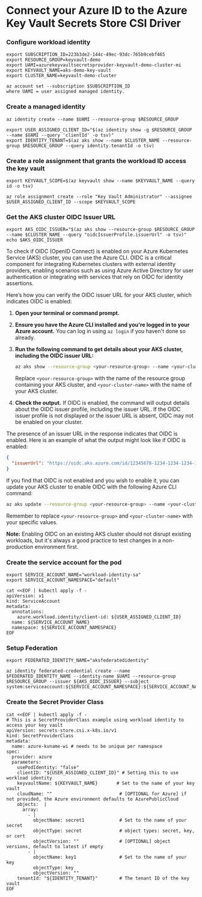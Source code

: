 # Connect your Azure ID to the Azure Key Vault Secrets Store CSI Driver

### Configure workload identity

```
export SUBSCRIPTION_ID=223b3de2-144c-49ec-93dc-765b9cebf465
export RESOURCE_GROUP=keyvault-demo
export UAMI=azurekeyvaultsecretsprovider-keyvault-demo-cluster-mi
export KEYVAULT_NAME=aks-demo-key-vault
export CLUSTER_NAME=keyvault-demo-cluster

az account set --subscription $SUBSCRIPTION_ID
where UAMI = user assigned managed identity.
```

### Create a managed identity

```
az identity create --name $UAMI --resource-group $RESOURCE_GROUP

export USER_ASSIGNED_CLIENT_ID="$(az identity show -g $RESOURCE_GROUP --name $UAMI --query 'clientId' -o tsv)"
export IDENTITY_TENANT=$(az aks show --name $CLUSTER_NAME --resource-group $RESOURCE_GROUP --query identity.tenantId -o tsv)
```

### Create a role assignment that grants the workload ID access the key vault

```
export KEYVAULT_SCOPE=$(az keyvault show --name $KEYVAULT_NAME --query id -o tsv)

az role assignment create --role "Key Vault Administrator" --assignee $USER_ASSIGNED_CLIENT_ID --scope $KEYVAULT_SCOPE
```

### Get the AKS cluster OIDC Issuer URL

```
export AKS_OIDC_ISSUER="$(az aks show --resource-group $RESOURCE_GROUP --name $CLUSTER_NAME --query "oidcIssuerProfile.issuerUrl" -o tsv)"
echo $AKS_OIDC_ISSUER
```
To check if OIDC (OpenID Connect) is enabled on your Azure Kubernetes Service (AKS) cluster, you can use the Azure CLI. OIDC is a critical component for integrating Kubernetes clusters with external identity providers, enabling scenarios such as using Azure Active Directory for user authentication or integrating with services that rely on OIDC for identity assertions.

Here’s how you can verify the OIDC issuer URL for your AKS cluster, which indicates OIDC is enabled:

1. **Open your terminal or command prompt.**

2. **Ensure you have the Azure CLI installed and you're logged in to your Azure account.** You can log in using `az login` if you haven't done so already.

3. **Run the following command to get details about your AKS cluster, including the OIDC issuer URL:**

   ```bash
   az aks show --resource-group <your-resource-group> --name <your-cluster-name> --query "oidcIssuerProfile"
   ```

   Replace `<your-resource-group>` with the name of the resource group containing your AKS cluster, and `<your-cluster-name>` with the name of your AKS cluster.

4. **Check the output.** If OIDC is enabled, the command will output details about the OIDC issuer profile, including the issuer URL. If the OIDC issuer profile is not displayed or the issuer URL is absent, OIDC may not be enabled on your cluster.

The presence of an issuer URL in the response indicates that OIDC is enabled. Here is an example of what the output might look like if OIDC is enabled:

```json
{
  "issuerUrl": "https://oidc.aks.azure.com/id/12345678-1234-1234-1234-1234567890ab"
}
```

If you find that OIDC is not enabled and you wish to enable it, you can update your AKS cluster to enable OIDC with the following Azure CLI command:

```bash
az aks update --resource-group <your-resource-group> --name <your-cluster-name> --enable-oidc-issuer
```

Remember to replace `<your-resource-group>` and `<your-cluster-name>` with your specific values.

**Note:** Enabling OIDC on an existing AKS cluster should not disrupt existing workloads, but it's always a good practice to test changes in a non-production environment first.


### Create the service account for the pod

```
export SERVICE_ACCOUNT_NAME="workload-identity-sa"
export SERVICE_ACCOUNT_NAMESPACE="default"
```

```
cat <<EOF | kubectl apply -f -
apiVersion: v1
kind: ServiceAccount
metadata:
  annotations:
    azure.workload.identity/client-id: ${USER_ASSIGNED_CLIENT_ID}
  name: ${SERVICE_ACCOUNT_NAME}
  namespace: ${SERVICE_ACCOUNT_NAMESPACE}
EOF
```

### Setup Federation

```
export FEDERATED_IDENTITY_NAME="aksfederatedidentity"

az identity federated-credential create --name $FEDERATED_IDENTITY_NAME --identity-name $UAMI --resource-group $RESOURCE_GROUP --issuer ${AKS_OIDC_ISSUER} --subject system:serviceaccount:${SERVICE_ACCOUNT_NAMESPACE}:${SERVICE_ACCOUNT_NAME}
```

### Create the Secret Provider Class

```
cat <<EOF | kubectl apply -f -
# This is a SecretProviderClass example using workload identity to access your key vault
apiVersion: secrets-store.csi.x-k8s.io/v1
kind: SecretProviderClass
metadata:
  name: azure-kvname-wi # needs to be unique per namespace
spec:
  provider: azure
  parameters:
    usePodIdentity: "false"
    clientID: "${USER_ASSIGNED_CLIENT_ID}" # Setting this to use workload identity
    keyvaultName: ${KEYVAULT_NAME}       # Set to the name of your key vault
    cloudName: ""                         # [OPTIONAL for Azure] if not provided, the Azure environment defaults to AzurePublicCloud
    objects:  |
      array:
        - |
          objectName: secret1             # Set to the name of your secret
          objectType: secret              # object types: secret, key, or cert
          objectVersion: ""               # [OPTIONAL] object versions, default to latest if empty
        - |
          objectName: key1                # Set to the name of your key
          objectType: key
          objectVersion: ""
    tenantId: "${IDENTITY_TENANT}"        # The tenant ID of the key vault
EOF
```

